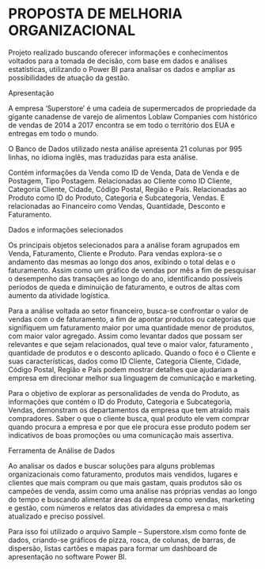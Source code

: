 # PROPOSTA DE MELHORIA ORGANIZACIONAL

Projeto realizado buscando oferecer informações e conhecimentos voltados para a tomada de decisão, 
com base em dados e análises estatísticas, utilizando o Power BI para analisar os dados e ampliar 
as possibilidades de atuação da gestão.

Apresentação

A empresa ‘Superstore’ é uma cadeia de supermercados de propriedade da
gigante canadense de varejo de alimentos Loblaw Companies com histórico de
vendas de 2014 a 2017 encontra se em todo o território dos EUA e entregas em
todo o mundo.

O Banco de Dados utilizado nesta análise apresenta 21 colunas por 995 linhas, no
idioma inglês, mas traduzidas para esta análise.

Contém informações da Venda como ID de Venda, Data de Venda e de Postagem,
Tipo Postagem. Relacionadas ao Cliente como ID Cliente, Categoria Cliente,
Cidade, Código Postal, Região e País. Relacionadas ao Produto como ID do
Produto, Categoria e Subcategoria, Vendas. E relacionadas ao Financeiro como
Vendas, Quantidade, Desconto e Faturamento.


Dados e informações selecionados

Os principais objetos selecionados para a análise foram agrupados em Venda, Faturamento, Cliente e Produto.
Para vendas explora-se o andamento das mesmas ao longo dos anos, exibindo o total delas e o faturamento.
Assim como um gráfico de vendas por mês a fim de pesquisar o desempenho das transações ao longo do ano,
identificando possíveis períodos de queda e diminuição de faturamento, e outros de altas com aumento da
atividade logística.

Para a análise voltada ao setor financeiro, busca-se confrontar o valor de vendas com o de faturamento, a fim de
apontar produtos ou categorias que signifiquem um faturamento maior por uma quantidade menor de
produtos, com maior valor agregado. Assim como levantar dados que possam ser relevantes e que sejam
relacionados, qual teve o maior valor, faturamento , quantidade de produtos e o desconto aplicado.
Quando o foco é o Cliente e suas características, dados como ID Cliente, Categoria Cliente, Cidade, Código
Postal, Região e País podem mostrar detalhes que ajudariam a empresa em direcionar melhor sua linguagem
de comunicação e marketing.

Para o objetivo de explorar as personalidades de venda do Produto, as informações que contém o ID do Produto,
Categoria e Subcategoria, Vendas, demonstram os departamentos da empresa que tem atraído mais
compradores. Saber o que o cliente busca, qual produto ele vem comprar quando procura a empresa e por que
ele procura esse produto podem ser indicativos de boas promoções ou uma comunicação mais assertiva.

Ferramenta de Análise de Dados

Ao analisar os dados e buscar soluções para alguns problemas organizacionais
como faturamento, produtos mais vendidos, lugares e clientes que mais
compram ou que mais gastam, quais produtos são os campeões de venda,
assim como uma análise nas próprias vendas ao longo do tempo e buscando
alimentar áreas da empresa como vendas, marketing e gestão, com números e
relatos das atividades da empresa o mais atualizado e preciso possível.

Para isso foi utilizado o arquivo Sample – Superstore.xlsm como fonte de dados,
criando-se gráficos de pizza, rosca, de colunas, de barras, de dispersão, listas
cartões e mapas para formar um dashboard de apresentação no software
Power BI.
